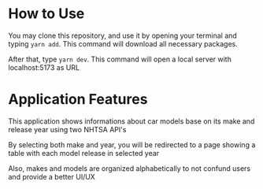 # How to Use

You may clone this repository, and use it by opening your terminal and typing
`yarn add`. This command will download all necessary packages.

After that, type `yarn dev`. This command will open a local server with
localhost:5173 as URL

# Application Features

This application shows informations about car models base on its make and
release year using two NHTSA API's

By selecting both make and year, you will be redirected to a page showing a
table with each model release in selected year

Also, makes and models are organized alphabetically to not confund users and
provide a better UI/UX
